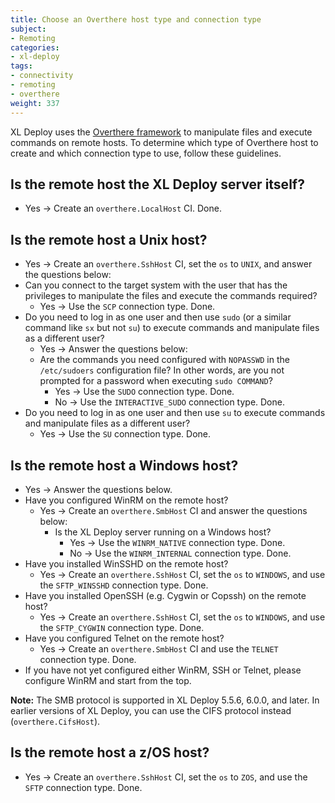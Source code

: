 ```yaml
---
title: Choose an Overthere host type and connection type
subject:
- Remoting
categories:
- xl-deploy
tags:
- connectivity
- remoting
- overthere
weight: 337
---
```


XL Deploy uses the [Overthere framework](https://github.com/xebialabs/overthere) to manipulate files and execute commands on remote hosts. To determine which type of Overthere host to create and which connection type to use, follow these guidelines.

## Is the remote host the XL Deploy server itself?

* Yes &#8594; Create an `overthere.LocalHost` CI. Done.

## Is the remote host a Unix host?

* Yes &#8594; Create an `overthere.SshHost` CI, set the `os` to `UNIX`, and answer the questions below:
* Can you connect to the target system with the user that has the privileges to manipulate the files and execute the commands required?
	* Yes &#8594; Use the `SCP` connection type. Done.
* Do you need to log in as one user and then use `sudo` (or a similar command like `sx` but not `su`) to execute commands and manipulate files as a different user?
	* Yes &#8594; Answer the questions below:
	* Are the commands you need configured with `NOPASSWD` in the `/etc/sudoers` configuration file? In other words, are you not prompted for a password when executing `sudo COMMAND`?
		* Yes &#8594; Use the `SUDO` connection type. Done.
		* No &#8594; Use the `INTERACTIVE_SUDO` connection type. Done.
* Do you need to log in as one user and then use `su` to execute commands and manipulate files as a different user?
	* Yes &#8594; Use the `SU` connection type. Done.

## Is the remote host a Windows host?

* Yes &#8594; Answer the questions below.
* Have you configured WinRM on the remote host?
	* Yes &#8594; Create an `overthere.SmbHost` CI and answer the questions below:
		* Is the XL Deploy server running on a Windows host?
			* Yes &#8594; Use the `WINRM_NATIVE` connection type. Done.
			* No &#8594; Use the `WINRM_INTERNAL` connection type. Done.
* Have you installed WinSSHD on the remote host?
	* Yes &#8594; Create an `overthere.SshHost` CI, set the `os` to `WINDOWS`, and use the `SFTP_WINSSHD` connection type. Done.
* Have you installed OpenSSH (e.g. Cygwin or Copssh) on the remote host?
	* Yes &#8594; Create an `overthere.SshHost` CI, set the `os` to `WINDOWS`, and use the `SFTP_CYGWIN` connection type. Done.
* Have you configured Telnet on the remote host?
	* Yes &#8594; Create an `overthere.SmbHost` CI and use the `TELNET` connection type. Done.
* If you have not yet configured either WinRM, SSH or Telnet, please configure WinRM and start from the top.

**Note:** The SMB protocol is supported in XL Deploy 5.5.6, 6.0.0, and later. In earlier versions of XL Deploy, you can use the CIFS protocol instead (`overthere.CifsHost`).

## Is the remote host a z/OS host?

* Yes &#8594; Create an `overthere.SshHost` CI, set the `os` to `ZOS`, and use the `SFTP` connection type. Done.
